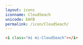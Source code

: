 ```yaml
---
layout: icons
iconname: CloudSeach
unicode: EAFB
permalink: /icon/CloudSeach/
---
```


``` html
<i class="mi mi-CloudSeach"></i>
```
